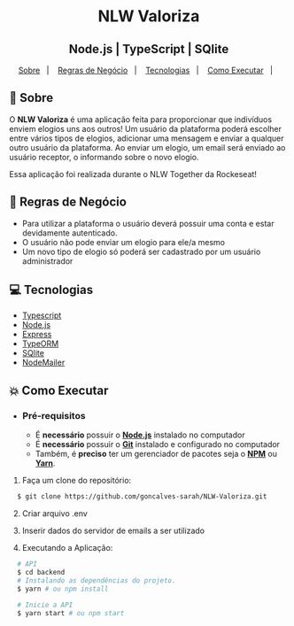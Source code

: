 <h1 align="center">
    NLW Valoriza
</h1>
<h2 align="center">
    Node.js | TypeScript | SQlite
</h2>

<p align="center">
  <a href="#book-sobre">Sobre</a>&nbsp;&nbsp;&nbsp;|&nbsp;&nbsp;&nbsp;
  <a href="#closed_book-regras-de-negócio">Regras de Negócio</a>&nbsp;&nbsp;&nbsp;|&nbsp;&nbsp;&nbsp;
  <a href="#computer-tecnologias">Tecnologias</a>&nbsp;&nbsp;&nbsp;|&nbsp;&nbsp;&nbsp;
  <a href="#boom-como-executar">Como Executar</a>&nbsp;&nbsp;&nbsp;|&nbsp;&nbsp;&nbsp;
</p>

## :book: Sobre

O **NLW Valoriza** é uma aplicação feita para proporcionar que indivíduos enviem elogios uns aos outros! Um usuário da plataforma poderá escolher entre vários tipos de elogios, adicionar uma mensagem e enviar a qualquer outro usuário da plataforma. Ao enviar um elogio, um email será enviado ao usuário receptor, o informando sobre o novo elogio.

Essa aplicação foi realizada durante o NLW Together da Rockeseat!

## :closed_book: Regras de Negócio

- Para utilizar a plataforma o usuário deverá possuir uma conta e estar devidamente autenticado. 
- O usuário não pode enviar um elogio para ele/a mesmo
- Um novo tipo de elogio só poderá ser cadastrado por um usuário administrador

## :computer: Tecnologias

-  [Typescript](https://www.typescriptlang.org/)
-  [Node.js](https://nodejs.org/en/)
-  [Express](https://expressjs.com/)
-  [TypeORM](https://typeorm.io/)
-  [SQlite](https://www.sqlite.org/)
-  [NodeMailer](https://nodemailer.com/)

## :boom: Como Executar

- ### **Pré-requisitos**

  - É **necessário** possuir o **[Node.js](https://nodejs.org/en/)** instalado no computador
  - É **necessário** possuir o **[Git](https://git-scm.com/)** instalado e configurado no computador
  - Também, é **preciso** ter um gerenciador de pacotes seja o **[NPM](https://www.npmjs.com/)** ou **[Yarn](https://yarnpkg.com/)**.

1. Faça um clone do repositório:

```sh
  $ git clone https://github.com/goncalves-sarah/NLW-Valoriza.git
```
2. Criar arquivo .env

3. Inserir dados do servidor de emails a ser utilizado 

4. Executando a Aplicação:

```sh
  # API
  $ cd backend
  # Instalando as dependências do projeto.
  $ yarn # ou npm install
  
  # Inicie a API
  $ yarn start # ou npm start
```
